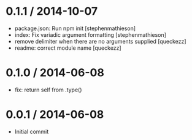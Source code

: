 
0.1.1 / 2014-10-07
==================

 * package.json: Run npm init [stephenmathieson]
 * index: Fix variadic argument formatting [stephenmathieson]
 * remove delimiter when there are no arguments supplied [queckezz]
 * readme: correct module name [queckezz]

0.1.0 / 2014-06-08
==================

 * fix: return self from .type()

0.0.1 / 2014-06-08
==================

 * Initial commit
